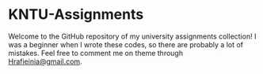 # KNTU-Assignments
Welcome to the GitHub repository of my university assignments collection! I was a beginner when I wrote these codes, so there are probably a lot of mistakes. Feel free to comment me on theme through Hrafieinia@gmail.com. 
